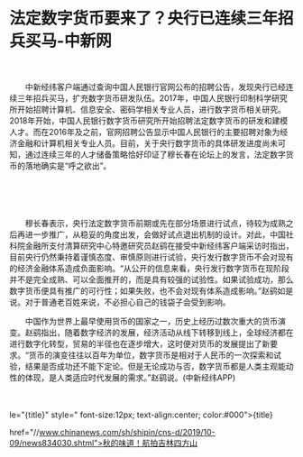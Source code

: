 # 法定数字货币要来了？央行已连续三年招兵买马-中新网

　　

　　中新经纬客户端通过查询中国人民银行官网公布的招聘公告，发现央行已经连续三年招兵买马，扩充数字货币研发队伍。2017年，中国人民银行印制科学研究所开始招聘计算机、信息安全、密码学相关专业人员，进行数字货币相关研究。2018年开始，中国人民银行数字货币研究所开始招聘法定数字货币的研发和建模人才。而在2016年及之前，官网招聘公告显示中国人民银行的主要招聘对象为经济金融和计算机相关专业人员。目前，关于央行数字货币的具体研发进度尚未可知，通过连续三年的人才储备策略恰好印证了穆长春在论坛上的发言，法定数字货币的落地确实是“呼之欲出”。

　　

　　

　　穆长春表示，央行法定数字货币前期或先在部分场景进行试点，待较为成熟之后再进一步推广，从稳妥的角度出发，会做好试点退出机制的设计。对此，中国社科院金融所支付清算研究中心特邀研究员赵鹞在接受中新经纬客户端采访时指出，目前央行仍然秉持着谨慎态度、审慎原则进行试验，央行发行数字货币不会对现有的经济金融体系造成负面影响。“从公开的信息来看，央行发行数字货币在现阶段并不是完全成熟、可以全面推开的，而是具有较强的试验性。如果试验成功，那么数字货币便具有推广的可行性；如果失败，也不会对现有体系造成影响。”赵鹞如是说。对于普通老百姓来说，不必担心自己的钱袋子会受到影响。

　　中国作为世界上最早使用货币的国家之一，历史上经历过数次重大的货币演变。赵鹞指出，随着数字经济的发展，经济活动从线下转移到线上，全球经济都在进行数字化转型，贸易的半径也在逐步增大，这时便对货币的发展提出了新要求。“货币的演变往往以百年为单位，数字货币是相对于人民币的一次探索和试验，结果是否成功还不能下定论。但是无论成功与否，数字货币都是人类主观能动性的体现，是人类适应时代发展的需求。”赵鹞说。(中新经纬APP)

　　

le="{title}" style=" font-size:12px; text-align:center; color:#000">{title}

href="//www.chinanews.com/sh/shipin/cns-d/2019/10-09/news834030.shtml">秋的味道！航拍吉林四方山
